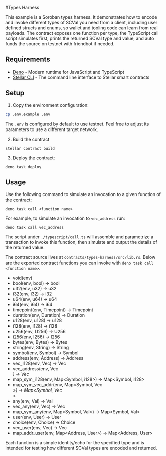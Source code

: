 #Types Harness

This example is a Soroban types harness. It demonstrates how to encode and invoke different types of SCVal you need from a client, including user defined structs and enums, so wallet and tooling code can learn from real payloads. The contract exposes one function per type, the TypeScript call script simulates first, prints the returned SCVal type and value, and auto funds the source on testnet with friendbot if needed.

## Requirements

- [Deno](https://deno.land/) - Modern runtime for JavaScript and TypeScript
- [Stellar CLI](https://developers.stellar.org/docs/tools/cli/stellar-cli) - The command line interface to Stellar smart contracts

## Setup

1. Copy the environment configuration:

```bash
cp .env.example .env
```

The `.env` is configured by default to use testnet. Feel free to adjust its parameters to use a different target network.

2. Build the contract

```shell
stellar contract build
```

3. Deploy the contract:

```shell
deno task deploy
```

## Usage

Use the following command to simulate an invocation to a given function of the contract:

```shell
deno task call <function name>
```

For example, to simulate an invocation to `vec_address` run:

```shell
deno task call vec_address
```

The script under `./typescript/call.ts` will assemble and parametrize a transaction to invoke this function, then simulate and output the details of the returned value.

The contract source lives at `contracts/types-harness/src/lib.rs`. Below are the exported contract functions you can invoke with `deno task call <function name>`.

- void(env)
- bool(env, bool) -> bool
- u32(env, u32) -> u32
- i32(env, i32) -> i32
- u64(env, u64) -> u64
- i64(env, i64) -> i64
- timepoint(env, Timepoint) -> Timepoint
- duration(env, Duration) -> Duration
- u128(env, u128) -> u128
- i128(env, i128) -> i128
- u256(env, U256) -> U256
- i256(env, I256) -> I256
- bytes(env, Bytes) -> Bytes
- string(env, String) -> String
- symbol(env, Symbol) -> Symbol
- address(env, Address) -> Address
- vec_i128(env, Vec<i128>) -> Vec<i128>
- vec_address(env, Vec<Address>) -> Vec<Address>
- map_sym_i128(env, Map<Symbol, i128>) -> Map<Symbol, i128>
- map_sym_vec_addr(env, Map<Symbol, Vec<Address>>) -> Map<Symbol, Vec<Address>>
- any(env, Val) -> Val
- vec_any(env, Vec<Val>) -> Vec<Val>
- map_sym_any(env, Map<Symbol, Val>) -> Map<Symbol, Val>
- user(env, User) -> User
- choice(env, Choice) -> Choice
- vec_user(env, Vec<User>) -> Vec<User>
- map_addr_user(env, Map<Address, User>) -> Map<Address, User>

Each function is a simple identity/echo for the specified type and is intended for testing how different SCVal types are encoded and returned.

